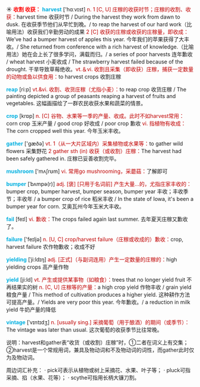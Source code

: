 ☀ <font color="red">**收割 收获：**</font>
<font color="sky blue">**harvest**</font> ['hɑːvɪst] 
<font color="#c00000">n. 1 [C, U] 庄稼的收获时节；庄稼的收割、收获：</font>harvest time 收获时节 / During the harvest they work from dawn to dusk. 在收获季节他们从早忙到晚。/ to reap the harvest of our hard work（比喻用法）收获我们辛勤劳动的成果 <font color="#c00000">2 [C] 收获的庄稼或收获的庄稼量，即收成：</font>We’ve had a bumper harvest of apples this year. 今年我们的苹果获得了大丰收。/ She returned from conference with a rich harvest of knowledge.（比喻用法）她在会上长了很多学问，满载而归。/ a series of poor harvests 连年歉收 / wheat harvest 小麦收成 / The strawberry harvest failed because of the drought. 干旱导致草莓绝收。<font color="#c00000">vt.＆vi. 收割且采集（即收获）庄稼，捕获一定数量的动物或鱼以供食用：</font>to harvest crops 收割庄稼
           
<font color="sky blue">**reap**</font> [ri:p]
<font color="#c00000">vt.&vi. 收割、收货庄稼（尤指小麦）：</font>to reap crop 收货庄稼 / The painting depicted a group of peasants reaping a harvest of fruits and vegetables. 这幅画描绘了一群农民收获水果和蔬菜的情景。

<font color="sky blue">**crop**</font> [krɒp] 
<font color="#c00000">n. [C] 谷物、水果等一季的产量、收成。此时不如harvest常用：</font>corn crop 玉米产量 / good crop 好收成 / poor crop 歉收 <font color="#c00000">vi. 指植物有收成：</font>The corn cropped well this year. 今年玉米丰收。

<font color="sky blue">**gather**</font> ['ɡæðə] 
<font color="#c00000">vt. 1（从一大片区域内）采集植物或水果等：</font>to gather wild flowers 采集野花 <font color="#c00000">2 gather sth (in) 收获（或收割）庄稼：</font>The harvest had been safely gathered in. 庄稼已妥善收割完毕。
           
<font color="sky blue">**mushroom**</font> ['mʌʃrʊm] 
<font color="#c00000">vi. 常用go mushrooming，采蘑菇：</font>了解即可
           
<font color="sky blue">**bumper**</font> [ˈbʌmpə(r)]
<font color="#c00000">adj. [褒] [只用于名词前] 产生大量…的，尤指庄家丰收的：</font>bumper crop, bumper harvest, bumper season, bumper year 丰收；丰收季节；丰收年 / a bumper crop of rice 稻米丰收 / In the state of Iowa, it's been a bumper year for corn. 艾奥瓦州今年玉米大丰收。
 
<font color="sky blue">**fail**</font> [feɪl] 
<font color="#c00000">vi. 歉收：</font>The crops failed again last summer. 去年夏天庄稼又歉收了。

<font color="sky blue">**failure**</font> ['feɪljə] 
<font color="#c00000">n. [U, C] crop/harvest failure（庄稼或收成的）歉收：</font>crop, harvest failure 农作物歉收；收成不好
           
<font color="sky blue">**yielding**</font> [ˈji:ldɪŋ]
<font color="#c00000">adj. [正式]（与副词连用）产生一定数量的庄稼的：</font>high yielding crops 高产量作物
           
<font color="sky blue">**yield**</font> [ji:ld]
<font color="#c00000">vt. 产生或提供某事物（如粮食）：</font>trees that no longer yield fruit 不再结果实的树 <font color="#c00000">n. [C, U] 庄稼等的产量：</font>a high crop yield 作物丰收 / grain yield 粮食产量 / This method of cultivation produces a higher yield. 这种耕作方法可提高产量。/ Yields are very poor this year. 今年歉收。/ a reduction in milk yield 牛奶产量的降低 
           
<font color="sky blue">**vintage**</font> [ˈvɪntɪdʒ]
<font color="#c00000">n. [usually sing.] 采摘葡萄（用于酿酒）的期间（或季节）：</font>The vintage was later than usual. 这次葡萄的收获季节比往常晚。
 
说明：harvest和gather表“收货（或收割）庄稼”时，①二者在词义上有交集；②harvest是一个常规用词，兼具及物动词和不及物动词的词性，而gather此时仅为及物动词。

周边词汇补充：
· pick可表示从植物或树上采摘花、水果、叶子等；
· pluck可指采摘、掐（水果、花等）；
· scythe可指用长柄大镰刀割。



